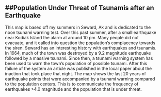 ##Population Under Threat of Tsunamis after an Earthquake
------
This map is based off my summers in Seward, Ak and is dedicated to the noon tsunami warning test. Over this past summer, after a small earthquake near Kodiak Island the alarm at around 10 pm. Many people did not evacuate, and it called into question the population’s complacency towards the siren. Seward has an interesting history with earthquakes and tsunamis. In 1964, much of the town was destroyed by a 9.2 magnitude earthquake followed by a massive tsunami. Since then, a tsunami warning system has been used to warn the town’s population of possible tsunami. After this failure of the system an article was published in the local paper about the inaction that took place that night. The map shows the last 20 years of earthquake points that were accompanied by a tsunami warning compared to the population centers. This is to communicate the frequency of earthquakes  >4.0 magnitude and the population that is under threat.